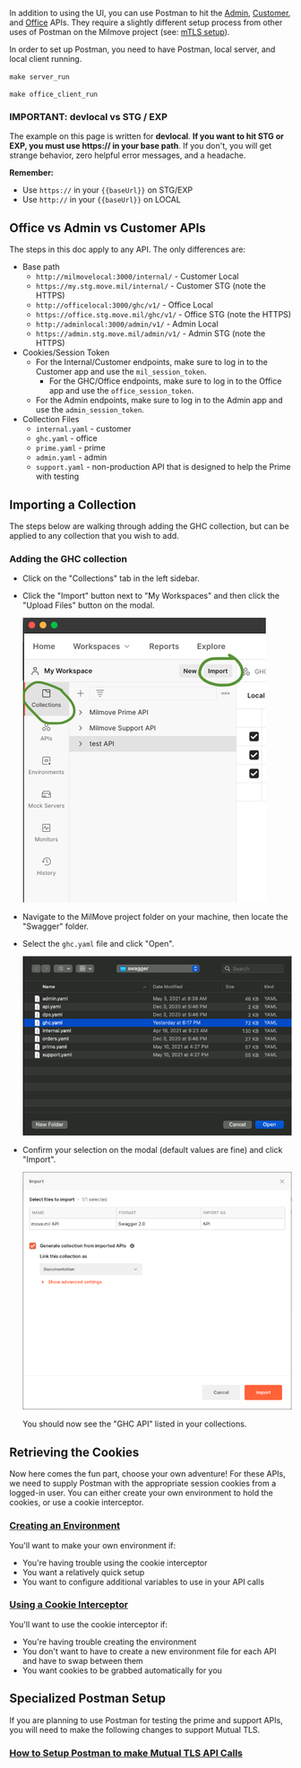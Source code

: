 In addition to using the UI, you can use Postman to hit the [Admin](https://github.com/transcom/mymove/blob/master/swagger/admin.yaml), [Customer](https://github.com/transcom/mymove/blob/master/swagger/internal.yaml), and [Office](https://github.com/transcom/mymove/blob/master/swagger/ghc.yaml) APIs. They require a slightly different setup process from other uses of Postman on the Milmove project (see: [mTLS setup](https://github.com/transcom/mymove/wiki/setup-postman-to-make-mutual-tls-api-calls)). 

In order to set up Postman, you need to have Postman, local server, and local client running.

`make server_run`

`make office_client_run`

### IMPORTANT: devlocal vs STG / EXP
The example on this page is written for **devlocal**. **If you want to hit STG or EXP, you must use https:// in your base path**. If you don't, you will get strange behavior, zero helpful error messages, and a headache. 

**Remember:**
* Use `https://` in your `{{baseUrl}}` on STG/EXP
* Use `http://` in your `{{baseUrl}}` on LOCAL

## Office vs Admin vs Customer APIs

The steps in this doc apply to any API. The only differences are:

- Base path
	- `http://milmovelocal:3000/internal/` - Customer Local
	- `https://my.stg.move.mil/internal/` - Customer STG (note the HTTPS)
	- `http://officelocal:3000/ghc/v1/` - Office Local
	- `https://office.stg.move.mil/ghc/v1/` - Office STG (note the HTTPS)
	- `http://adminlocal:3000/admin/v1/` - Admin Local
	- `https://admin.stg.move.mil/admin/v1/` - Admin STG (note the HTTPS)
- Cookies/Session Token
	- For the Internal/Customer endpoints, make sure to log in to the Customer app and use the `mil_session_token`.
        - For the GHC/Office endpoints, make sure to log in to the Office app and use the `office_session_token`.
	- For the Admin endpoints, make sure to log in to the Admin app and use the `admin_session_token`.
- Collection Files
    - `internal.yaml` - customer
    - `ghc.yaml` - office
    - `prime.yaml` - prime
    - `admin.yaml` - admin
    - `support.yaml` - non-production API that is designed to help the Prime with testing

## Importing a Collection
The steps below are walking through adding the GHC collection, but can be applied to any collection that you wish to add.

### Adding the GHC collection

- Click on the "Collections" tab in the left sidebar.

- Click the "Import" button next to "My Workspaces" and then click the "Upload Files" button on the modal.

  ![Screenshot of Postman Collections](/img/postman/ghc-postman-collection.png)

- Navigate to the MilMove project folder on your machine, then locate the "Swagger" folder.

- Select the `ghc.yaml` file and click "Open".

  ![Screenshot of Postman YAML upload](/img/postman/ghc-postman-yaml-upload.png)

- Confirm your selection on the modal (default values are fine) and click "Import".

  ![Screenshot of Postman YAML upload](/img/postman/ghc-postman-collection-confirm.png)

  You should now see the "GHC API" listed in your collections.

## Retrieving the Cookies
Now here comes the fun part, choose your own adventure!
For these APIs, we need to supply Postman with the appropriate session cookies from a logged-in user.
You can either create your own environment to hold the cookies, or use a cookie interceptor.

### [Creating an Environment](https://github.com/transcom/mymove/wiki/Creating-A-Local-Environment-for-Postman)
You'll want to make your own environment if: 
* You're having trouble using the cookie interceptor
* You want a relatively quick setup
* You want to configure additional variables to use in your API calls

### [Using a Cookie Interceptor](https://github.com/transcom/mymove/wiki/Intercepting-Cookies-for-Postman)
You'll want to use the cookie interceptor if: 
* You're having trouble creating the environment
* You don't want to have to create a new environment file for each API and have to swap between them
* You want cookies to be grabbed automatically for you

## Specialized Postman Setup
If you are planning to use Postman for testing the prime and support APIs, you will need to make the following changes to support Mutual TLS.
### [How to Setup Postman to make Mutual TLS API Calls](https://github.com/transcom/mymove/wiki/setup-postman-to-make-mutual-tls-api-calls)